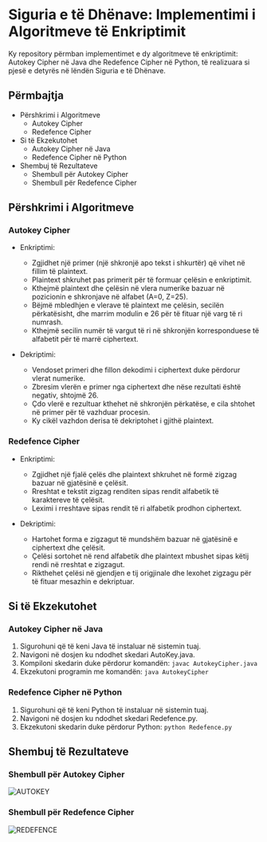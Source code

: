 # Siguria e të Dhënave: Implementimi i Algoritmeve të Enkriptimit
Ky repository përmban implementimet e dy algoritmeve të enkriptimit: Autokey Cipher në Java dhe Redefence Cipher në Python, të realizuara si pjesë e detyrës në lëndën Siguria e të Dhënave.

## Përmbajtja
* Përshkrimi i Algoritmeve
  - Autokey Cipher
  - Redefence Cipher
* Si të Ekzekutohet
  - Autokey Cipher në Java
  - Redefence Cipher në Python
* Shembuj të Rezultateve
  - Shembull për Autokey Cipher
  - Shembull për Redefence Cipher

## Përshkrimi i Algoritmeve
### Autokey Cipher
* Enkriptimi:
  - Zgjidhet një primer (një shkronjë apo tekst i shkurtër) që vihet në fillim të plaintext.
  - Plaintext shkruhet pas primerit për të formuar çelësin e enkriptimit.
  - Kthejmë plaintext dhe çelësin në vlera numerike bazuar në pozicionin e shkronjave në alfabet (A=0, Z=25).
  - Bëjmë mbledhjen e vlerave të plaintext me çelësin, secilën përkatësisht, dhe marrim modulin e 26 për të fituar një varg të ri numrash.
  - Kthejmë secilin numër të vargut të ri në shkronjën korresponduese të alfabetit për të marrë ciphertext.

* Dekriptimi:
  - Vendoset primeri dhe fillon dekodimi i ciphertext duke përdorur vlerat numerike.
  - Zbresim vlerën e primer nga ciphertext dhe nëse rezultati është negativ, shtojmë 26.
  - Çdo vlerë e rezultuar kthehet në shkronjën përkatëse, e cila shtohet në primer për të vazhduar procesin.
  - Ky cikël vazhdon derisa të dekriptohet i gjithë plaintext.
    
### Redefence Cipher
* Enkriptimi:
  - Zgjidhet një fjalë çelës dhe plaintext shkruhet në formë zigzag bazuar në gjatësinë e çelësit.
  - Rreshtat e tekstit zigzag renditen sipas rendit alfabetik të karaktereve të çelësit.
  - Leximi i rreshtave sipas rendit të ri alfabetik prodhon ciphertext.

* Dekriptimi:
  - Hartohet forma e zigzagut të mundshëm bazuar në gjatësinë e ciphertext dhe çelësit.
  - Çelësi sortohet në rend alfabetik dhe plaintext mbushet sipas këtij rendi në rreshtat e zigzagut.
  - Rikthehet çelësi në gjendjen e tij origjinale dhe lexohet zigzagu për të fituar mesazhin e dekriptuar.
    
## Si të Ekzekutohet
### Autokey Cipher në Java
1. Sigurohuni që të keni Java të instaluar në sistemin tuaj.
2. Navigoni në dosjen ku ndodhet skedari AutoKey.java.
3. Kompiloni skedarin duke përdorur komandën:
`javac AutokeyCipher.java`
4. Ekzekutoni programin me komandën:
`java AutokeyCipher`

### Redefence Cipher në Python
1. Sigurohuni që të keni Python të instaluar në sistemin tuaj.
2. Navigoni në dosjen ku ndodhet skedari Redefence.py.
3. Ekzekutoni skedarin duke përdorur Python:
`python Redefence.py`

## Shembuj të Rezultateve
### Shembull për Autokey Cipher

![AUTOKEY](https://github.com/oltaolloni/DataSecurity_Detyra2/assets/72526779/07b84147-9e42-4302-a745-761c1654b11f)

### Shembull për Redefence Cipher

![REDEFENCE](https://github.com/oltaolloni/DataSecurity_Detyra2/assets/72526779/2d80d0aa-d5c5-4b38-842b-04c7d35dcca7)
